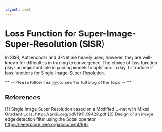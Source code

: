 ```yaml
---
layout: post
---
```


# Loss Function for Super-Image-Super-Resolution (SISR)

In SISR, Autoencoder and U-Net are heavily used; however, they are well-known for difficulties in training to convergence. The choice of loss function plays an important role in guiding models to optimum. Today, I introduce 2 loss functions for Single-Image-Super-Resolution.

** -- Please follow this [link](https://medium.com/analytics-vidhya/loss-functions-for-image-super-resolution-sisr-8a65644fbd85) to see the full blog of the topic -- **

## References
[1] Single Image Super Resolution based on a Modified U-net with Mixed Gradient Loss, https://arxiv.org/pdf/1911.09428.pdf
[2] Design of an image edge detection filter using the Sobel operator, https://ieeexplore.ieee.org/document/996

